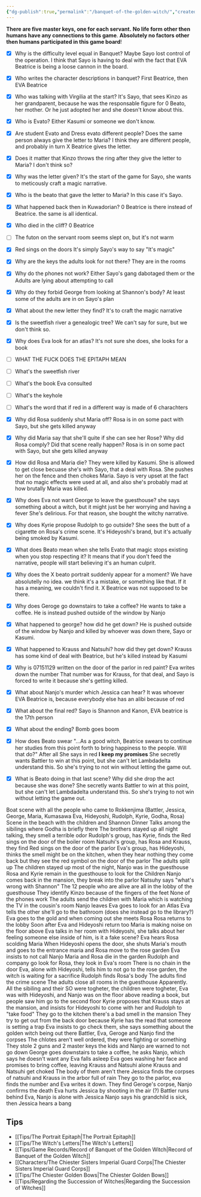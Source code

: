 ```yaml
---
{"dg-publish":true,"permalink":"/banquet-of-the-golden-witch/","created":"2025-02-27T17:44:11.771+01:00","updated":"2025-03-18T20:01:22.834+01:00"}
---
```


__There are five master keys, one for each servant.__
__No life form other then humans have any connections to this game__.
__Absolutely no factors other then humans participated in this game board__!


- [x] Why is the difficulty level equal in Banquet?
Maybe Sayo lost control of the operation. I think that Sayo is having to deal with the fact that EVA Beatrice is being a loose cannon in the board.
- [x] Who writes the character descriptions in banquet?
First Beatrice, then EVA Beatrice
- [x] Who was talking with Virgilia at the start?
It's Sayo, that sees Kinzo as her grandparent, because he was the responsable figure for 0 Beato, her mother. Or he just adopted her and she doesn't know about this.
- [x] Who is Evato?
Either Kasumi or someone we don't know.
- [x] Are student Evato and Dress evato different people? Does the same person always give the letter to Maria?
I think they are different people, and probably in turn X Beatrice gives the letter.
- [x] Does it matter that Kinzo throws the ring after they give the letter to Maria?
I don't think so?
- [x] Why was the letter given?
It's the start of the game for Sayo, she wants to meticously craft a magic narrative.
- [x] Who is the beato that gave the letter to Maria?
In this case it's Sayo.
- [x] What happened back then in Kuwadorian?
0 Beatrice is there instead of Beatrice. the same is all identical.
- [x] Who died in the cliff?
0 Beatrice
- [ ] The futon on the servant room seems slept on, but it's not warm
- [x] Red sings on the doors
It's simply Sayo's way to say "It's magic"
- [x] Why are the keys the adults look for not there?
They are in the rooms
- [x] Why do the phones not work?
Either Sayo's gang dabotaged them or the Adults are lying about attempting to call
- [x] Why do they forbid George from looking at Shannon's body?
At least some of the adults are in on Sayo's plan
- [x] What about the new letter they find?
It's to craft the magic narrative
- [x] Is the sweetfish river a genealogic tree?
We can't say for sure, but we don't think so.
- [x] Why does Eva look for an atlas?
It's not sure she does, she looks for a book
- [ ] WHAT THE FUCK DOES THE EPITAPH MEAN
- [ ] What's the sweetfish river
- [ ] What's the book Eva consulted
- [ ] What's the keyhole
- [ ] What's the word that if red in a different way is made of 6 charachters
- [x] Why did Rosa suddenly shut Maria off?
Rosa is in on some pact with Sayo, but she gets killed anyway
- [x] Why did Maria say that she'll quite if she can see her Rose? Why did Rosa comply? Did that scene really happen?
Rosa is in on some pact with Sayo, but she gets killed anyway
- [x] How did Rosa and Maria die?
They were killed by Kasumi. She is allowed to get close becuase she's with Sayo, that a deal with Rosa. She pushes her on the fence and then chokes Maria. Sayo is very upset at the fact that no magic effects were used at all, and also she's probably mad at how brutally Maria was killed.
- [x] Why does Eva not want George to leave the guesthouse? she says something about a witch, but it might just be her worrying and having a fever
She's delirious. For that reason, she bought the witchy narrative.
- [x] Why does Kyrie propose Rudolph to go outside?
She sees the butt of a cigarette on Rosa's crime scene. It's Hideyoshi's brand, but it's actually being smoked by Kasumi.
- [x] What does Beato mean when she tells Evato that magic stops existing when you stop respecting it?
It means that if you don't feed the narrative, people will start believing it's an human culprit.
- [x] Why does the X beato portrait suddenly appear for a moment?
We have absolutelly no idea. we think it's a mistake, or something like that. If it has a meaning, we couldn't find it. X Beatrice was not supposed to be there.
- [x] Why does Geroge go downstairs to take a coffee?
He wants to take a coffee. He is instead pushed outside of the window by Nanjo
- [x] What happened to george? how did he get down?
He is pushed outside of the window by Nanjo and killed by whoever was down there, Sayo or Kasumi.
- [x] What happened to Krauss and Natsuhi? how did they get down?
Krauss has some kind of deal with Beatrice, but he's killed instead by Kasumi
- [x] Why is 07151129 written on the door of the parlor in red paint? Eva writes down the number
That number was for Krauss, for that deal, and Sayo is forced to write it because she's getting killed.
- [x] What about Nanjo's murder which Jessica can hear?
It was whoever EVA Beatrice is, because everybody else has an alibi because of red
- [x] What about the final red?
Sayo is Shannon and Kanon, EVA beatrice is the 17th person
- [x] What about the ending?
Bomb goes boom
- [x] How does Beato swear "...As a good witch, Beatrice swears to continue her studies from this point forth to bring happiness to the people. Will that do?" After all She says in red __I keep my promises__
She secretly wants Battler to win at this point, but she can't let Lambdadelta understand this. So she's trying to not win without letting the game out.
- [x] What is Beato doing in that last scene? Why did she drop the act because she was done?
She secretly wants Battler to win at this point, but she can't let Lambdadelta understand this. So she's trying to not win without letting the game out.


Boat scene with all the people who came to Rokkenjima (Battler, Jessica, George, Maria, Kumasawa
Eva, Hideyoshi, Rudolph, Kyrie, Godha, Rosa)
Scene in the beach with the children and Shannon
Dinner
Talks among the sibilings where Godha is briefly there
The brothers stayed up all night talking, they smell a terrible odor
Rudolph's group, has Kyrie, finds the Red sings on the door of the boiler room
Natsuhi's group, has Rosa and Krauss, they find Red sings on the door of the parlor
Eva's group, has Hideyoshi,  thinks the smell might be on the kitchen, when they hear nothing they come back but they see the red symbol on the door of the parlor
The adults split up
The children stayed up most of the night, Nanjo was in the guesthouse
Rosa and Kyrie remain in the guesthouse to look for the Children
Nanjo comes back in the mansion, they break into the parlor
Natsuhy says "what's wrong with Shannon"
The 12 people who are alive are all in the lobby of the guesthouse
They identify Kinzo because of the fingers of the feet
None of the phones work
The adults send the children with Maria which is watching the TV in the cousin's room
Nanjo leaves
Eva goes to look for an Atlas
Eva tells the other she'll go to the bathroom (does she instead go to the library?)
Eva goes to the gold and when coming out she meets Rosa
Rosa returns to the lobby
Soon after Eva and Hideyoshi return too
Maria is making noise on the floor above
Eva talks in her room with Hideyoshi, she talks about her feeling someone else inside of him, is it a fake scene?
Eva hears Rosa scolding Maria
When Hideyoshi opens the door, she shuts Maria's mouth and goes to the entrance
maria and Rosa move to the rose garden
Eva insists to not call Nanjo
Maria and Rosa die in the garden
Rudolph and company go look for Rosa, they look in Eva's room
There is no chain in the door
Eva, alone with Hideyoshi, tells him to not go to the rose garden, the witch is waiting for a sacrifice
Rudolph finds Rosa's body
The adults find the crime scene
The adults close all rooms in the guesthouse
Apparently. All the sibiling and their SO were togheter, the children were togheter, Eva was with Hideyoshi, and Nanjo was on the floor above reading a book, but people saw him go to the second floor
Kyrie proposes that Krauss stays at the mansion, and insists for Hideyoshi to come with her and Rudolph to "take food"
They go to the kitchen there's a bad smell in the mansion
They try to get out from the back door because Kyrie has the read that someone is setting a trap
Eva insists to go check them, she says something about the golden witch being out there
Battler, Eva, Geroge and Nanjo find the corpses
The chlotes aren't well ordered, they were fighting or something
They stole 2 guns and 2 master keys
the kids and Nanjo are warned to not go down
George goes downstairs to take a coffee, he asks Nanjo, which says he doesn't want any
Eva falls asleep
Eva goes washing her face and promises to bring coffee, leaving Krauss and Natsuhi alone
Krauss and Natsuhi get choked
The body of them aren't there
Jessica finds the corpses of natsuhi and Krauss in the arbor full of rain
They go to the parlor, eva finds the number and Eva writes it down.
They find Geroge's corpse, Nanjo confirms the death
Eva hurts Jessica by shooting in the air (?)
Battler runs behind Eva, Nanjo is alone with Jessica
Nanjo says his grandchild is sick, then Jessica hears a bang



## Tips
- [[Tips/The Portrait Epitaph\|The Portrait Epitaph]]
- [[Tips/The Witch's Letters\|The Witch's Letters]]
- [[Tips/Game Records/Record of Banquet of the Golden Witch\|Record of Banquet of the Golden Witch]]
- [[Characters/The Chiester Sisters Imperial Guard Corps\|The Chiester Sisters Imperial Guard Corps]]
- [[Tips/The Chiester Golden Bows\|The Chiester Golden Bows]]
- [[Tips/Regarding the Succession of Witches\|Regarding the Succession of Witches]]
